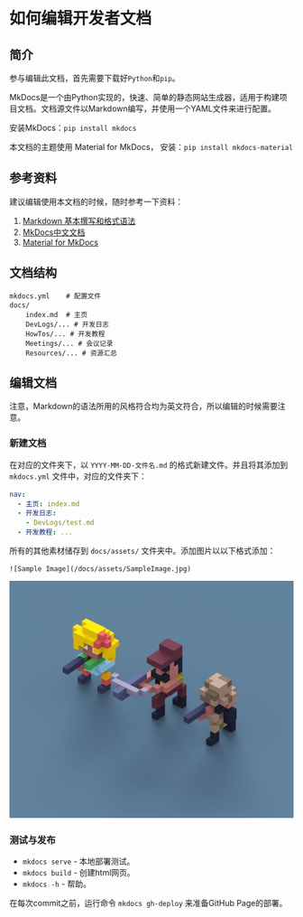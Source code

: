 # 如何编辑开发者文档

## 简介

参与编辑此文档，首先需要下载好`Python`和`pip`。

MkDocs是一个由Python实现的，快速、简单的静态网站生成器，适用于构建项目文档。文档源文件以Markdown编写，并使用一个YAML文件来进行配置。

安装MkDocs：`pip install mkdocs`

本文档的主题使用 Material for MkDocs， 安装：`pip install mkdocs-material`

## 参考资料

建议编辑使用本文档的时候，随时参考一下资料：

1. [Markdown 基本撰写和格式语法](https://docs.github.com/zh/get-started/writing-on-github/getting-started-with-writing-and-formatting-on-github/basic-writing-and-formatting-syntax)
2. [MkDocs中文文档](https://hellowac.github.io/mkdocs-docs-zh/)
3. [Material for MkDocs](https://squidfunk.github.io/mkdocs-material/getting-started/)

## 文档结构

    mkdocs.yml    # 配置文件
    docs/
        index.md  # 主页
        DevLogs/... # 开发日志
        HowTos/... # 开发教程
        Meetings/... # 会议记录
        Resources/... # 资源汇总

## 编辑文档

注意，Markdown的语法所用的风格符合均为英文符合，所以编辑的时候需要注意。

### 新建文档

在对应的文件夹下，以 `YYYY-MM-DD-文件名.md` 的格式新建文件。并且将其添加到 `mkdocs.yml` 文件中，对应的文件夹下：

```yaml
nav:
  - 主页: index.md
  - 开发日志:
    - DevLogs/test.md
  - 开发教程: ...
```

所有的其他素材储存到 `docs/assets/` 文件夹中。添加图片以以下格式添加：
```
![Sample Image](/docs/assets/SampleImage.jpg)
```
![Sample Image](/docs/assets/SampleImage.jpg)

### 测试与发布

* `mkdocs serve` - 本地部署测试。
* `mkdocs build` - 创建html网页。
* `mkdocs -h` - 帮助。

在每次commit之前，运行命令 `mkdocs gh-deploy` 来准备GitHub Page的部署。
